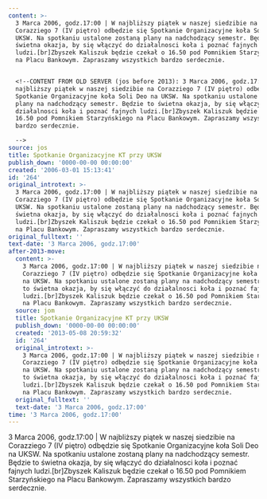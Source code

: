 ```yaml
---
content: >-
  3 Marca 2006, godz.17:00 | W najbliższy piątek w naszej siedzibie na
  Corazziego 7 (IV piętro) odbędzie się Spotkanie Organizacyjne koła Soli Deo na
  UKSW. Na spotkaniu ustalone zostaną plany na nadchodzący semestr. Będzie to
  świetna okazja, by się włączyć do działalnosci koła i poznać fajnych
  ludzi.[br]Zbyszek Kaliszuk będzie czekał o 16.50 pod Pomnikiem Starzyńskiego
  na Placu Bankowym. Zapraszamy wszystkich bardzo serdecznie.


  <!--CONTENT FROM OLD SERVER (jos before 2013): 3 Marca 2006, godz.17:00 | W
  najbliższy piątek w naszej siedzibie na Corazziego 7 (IV piętro) odbędzie się
  Spotkanie Organizacyjne koła Soli Deo na UKSW. Na spotkaniu ustalone zostaną
  plany na nadchodzący semestr. Będzie to świetna okazja, by się włączyć do
  działalnosci koła i poznać fajnych ludzi.[br]Zbyszek Kaliszuk będzie czekał o
  16.50 pod Pomnikiem Starzyńskiego na Placu Bankowym. Zapraszamy wszystkich
  bardzo serdecznie.

  -->
source: jos
title: Spotkanie Organizacyjne KT przy UKSW
publish_down: '0000-00-00 00:00:00'
created: '2006-03-01 15:13:41'
id: '264'
original_introtext: >-
  3 Marca 2006, godz.17:00 | W najbliższy piątek w naszej siedzibie na
  Corazziego 7 (IV piętro) odbędzie się Spotkanie Organizacyjne koła Soli Deo na
  UKSW. Na spotkaniu ustalone zostaną plany na nadchodzący semestr. Będzie to
  świetna okazja, by się włączyć do działalnosci koła i poznać fajnych
  ludzi.[br]Zbyszek Kaliszuk będzie czekał o 16.50 pod Pomnikiem Starzyńskiego
  na Placu Bankowym. Zapraszamy wszystkich bardzo serdecznie.
original_fulltext: ''
text-date: '3 Marca 2006, godz.17:00'
after-2013-move:
  content: >-
    3 Marca 2006, godz.17:00 | W najbliższy piątek w naszej siedzibie na
    Corazziego 7 (IV piętro) odbędzie się Spotkanie Organizacyjne koła Soli Deo
    na UKSW. Na spotkaniu ustalone zostaną plany na nadchodzący semestr. Będzie
    to świetna okazja, by się włączyć do działalnosci koła i poznać fajnych
    ludzi.[br]Zbyszek Kaliszuk będzie czekał o 16.50 pod Pomnikiem Starzyńskiego
    na Placu Bankowym. Zapraszamy wszystkich bardzo serdecznie.
  source: jom
  title: Spotkanie Organizacyjne KT przy UKSW
  publish_down: '0000-00-00 00:00:00'
  created: '2013-05-08 20:59:32'
  id: '264'
  original_introtext: >-
    3 Marca 2006, godz.17:00 | W najbliższy piątek w naszej siedzibie na
    Corazziego 7 (IV piętro) odbędzie się Spotkanie Organizacyjne koła Soli Deo
    na UKSW. Na spotkaniu ustalone zostaną plany na nadchodzący semestr. Będzie
    to świetna okazja, by się włączyć do działalnosci koła i poznać fajnych
    ludzi.[br]Zbyszek Kaliszuk będzie czekał o 16.50 pod Pomnikiem Starzyńskiego
    na Placu Bankowym. Zapraszamy wszystkich bardzo serdecznie.
  original_fulltext: ''
  text-date: '3 Marca 2006, godz.17:00'
time: '3 Marca 2006, godz.17:00'
---
```

3 Marca 2006, godz.17:00 | W najbliższy piątek w naszej siedzibie na Corazziego 7 (IV piętro) odbędzie się Spotkanie Organizacyjne koła Soli Deo na UKSW. Na spotkaniu ustalone zostaną plany na nadchodzący semestr. Będzie to świetna okazja, by się włączyć do działalnosci koła i poznać fajnych ludzi.[br]Zbyszek Kaliszuk będzie czekał o 16.50 pod Pomnikiem Starzyńskiego na Placu Bankowym. Zapraszamy wszystkich bardzo serdecznie.

<!--CONTENT FROM OLD SERVER (jos before 2013): 3 Marca 2006, godz.17:00 | W najbliższy piątek w naszej siedzibie na Corazziego 7 (IV piętro) odbędzie się Spotkanie Organizacyjne koła Soli Deo na UKSW. Na spotkaniu ustalone zostaną plany na nadchodzący semestr. Będzie to świetna okazja, by się włączyć do działalnosci koła i poznać fajnych ludzi.[br]Zbyszek Kaliszuk będzie czekał o 16.50 pod Pomnikiem Starzyńskiego na Placu Bankowym. Zapraszamy wszystkich bardzo serdecznie.
-->

<!--{{json:{"created_date":"2006-03-01 15:13:41","publish_down":"0000-00-00 00:00:00","id":"264"}}}-->